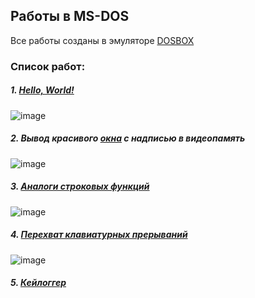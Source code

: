 ## Работы в MS-DOS 

Все работы созданы в эмуляторе [DOSBOX](https://wiki.archlinux.org/index.php/DOSBox)

### Список работ:

##### 1. [Hello, World!](https://github.com/Shishqa/MIPT_2sem_Assembly/tree/dev/00_MS-DOS/01_HELLO)

![image](https://user-images.githubusercontent.com/53887365/82757106-6f276080-9e08-11ea-802e-be350edf4663.png)

##### 2. Вывод красивого [окна](https://github.com/Shishqa/MIPT_2sem_Assembly/tree/dev/00_MS-DOS/10_FRAME) с надписью в видеопамять

![image](https://user-images.githubusercontent.com/53887365/82756979-b6f9b800-9e07-11ea-9fe2-92eda6d8b948.png)

##### 3. [Аналоги строковых функций](https://github.com/Shishqa/MIPT_2sem_Assembly/tree/dev/00_MS-DOS/21_HW-STR)

![image](https://user-images.githubusercontent.com/53887365/82757215-1ad0b080-9e09-11ea-8c66-bbb81469a71c.png)

##### 4. [Перехват клавиатурных прерываний](https://github.com/Shishqa/MIPT_2sem_Assembly/tree/dev/00_MS-DOS/31_HW-INT)

![image](https://user-images.githubusercontent.com/53887365/82757074-5323bf00-9e08-11ea-8825-18c9f3d43371.png)

##### 5. [Кейлоггер](https://github.com/Shishqa/MIPT_2sem_Assembly/tree/dev/00_MS-DOS/40_KEYLOG)

